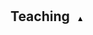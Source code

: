 <h1 id="teaching"></h1>

<h2 style="margin: 0px 0px 10px;">
    Teaching
  <button class="toggle-btn" id="toggle-icon" onclick="toggleSection('teaching-content')">▲</button>
</h2>

<div id="teaching-content" style="display:none;">
  <!-- Purdue University Section -->
  <h4 style="margin:0 10px 0;">Instructor, Purdue University</h4>
  <ul style="margin:0 0 5px;">
    <li>Microeconomics (Summer 2019), <a href="./files/pdf/TeachingEvalSU19.PDF" target="_blank">Instructor Eval 4.7/5.0</a> (Award: Krannert Certificate for Distinguished Teaching)</li>
    <li>Intro to Causal Inference (Fall 2022), Volunteer for Purdue Econ Assoc. (Undergrad Club)</li>
  </ul>

  <!-- Purdue TA Section -->
  <h4 style="margin:0 10px 0;">Teaching Assistant, Purdue University</h4>
  <ul style="margin:0 0 5px;">
    <li>Undergraduate: Principles of Economics (Fall 2017), Macroeconomics (Spring 2018), International Trade (Spring 2021, 2023), Labor Economics (Summer 2022, Spring 2023)</li>
    <li>PhD: Microeconomics II (Fall 2018)</li>
  </ul>

  <!-- Yonsei University Section -->
  <h4 style="margin:0 10px 0;">Teaching Assistant, Yonsei University</h4>
  <ul style="margin:0 0 5px;">
    <li>Undergraduate: Labor Economics (Spring 2014-2016), Microeconomics (Spring 2015-2016)</li>
    <li>Graduate: Labor Economics (Spring 2014-2016)</li>
    <li>MBA: Personnel Economics (Fall 2015-Spring 2016), Microeconomics (Spring 2015-2016)</li>
  </ul>
</div>

<!-- JavaScript to toggle the section -->
<script>
  function toggleSection(id) {
    var section = document.getElementById(id);
    var button = document.getElementById('toggle-icon');
    if (section.style.display === "none") {
      section.style.display = "block";
      button.style.transform = "rotate(180deg)";  // Rotate down
    } else {
      section.style.display = "none";
      button.style.transform = "rotate(0deg)";  // Rotate back up
    }
  }
</script>

<!-- Optional CSS for button styling -->
<style>
  .toggle-btn {
    background: none;
    border: none;
    cursor: pointer;
    font-size: 12px;
  }
</style>